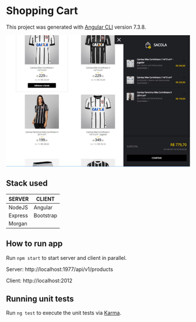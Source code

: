 # Shopping Cart

This project was generated with [Angular CLI](https://github.com/angular/angular-cli) version 7.3.8.


![Screen](./src/assets/images/screen-preview.jpg)



## Stack used

| SERVER | CLIENT |
| --- | ---  |
| NodeJS | Angular |
| Express| Bootstrap |
| Morgan| | 

## How to run app

Run `npm start` to start server and client in parallel.

Server: http://localhost:1977/api/v1/products

Client: http://localhost:2012

## Running unit tests

Run `ng test` to execute the unit tests via [Karma](https://karma-runner.github.io).
